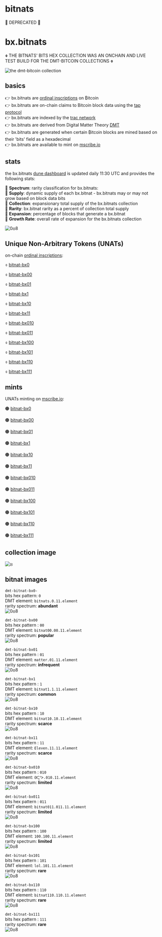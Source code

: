 # bitnats

**🚫** DEPRECATED **🚫**

# bx.bitnats

**⌽** THE BITNATS' BITS HEX COLLECTION WAS AN ONCHAIN AND LIVE TEST BUILD FOR THE DMT-BITCOIN COLLECTIONS **⌽**

![the dmt-bitcoin collection](https://github.com/BitGnat/dmt-bitcoin/)


## basics

👉 bx.bitnats are [ordinal inscriptions](https://docs.ordinals.com/) on ₿itcoin  
👉 bx.bitnats are on-chain claims to Bitcoin block data using the [tap protocol](https://github.com/Trac-Systems/tap-protocol-specs)  
👉 bx.bitnats are indexed by the [trac network](https://trac.network)  
👉 bx.bitnats are derived from Digital Matter Theory [DMT](https://digital-matter-theory.gitbook.io/digital-matter-theory)  
👉 bx.bitnats are generated when certain ₿itcoin blocks are mined based on their 'bits' field as a hexadecimal  
👉 bx.bitnats are available to mint on [mscribe.io](https://mscribe.io/nats?t=latest)  

## stats

the bx.bitnats [dune dashboard](https://dune.com/bitgnat/bx-bitnats) is updated daily 11:30 UTC and provides the following stats:  

📙 **Spectrum**: rarity classification for bx.bitnats:  
📙 **Supply**: dynamic supply of each bx.bitnat - bx.bitnats may or may not grow based on block data bits  
📙 **Collection**: expansionary total supply of the bx.bitnats collection  
📙 **Rarity**: bx.bitnat rarity as a percent of collection total supply  
📙 **Expansion**: percentage of blocks that generate a bx.bitnat  
📙 **Growth Rate**: overall rate of expansion for the bx.bitnats collection    

![0⦻8](images/gif/expansion.gif)  

## Unique Non-Arbitrary Tokens (UNATs)

on-chain [ordinal inscriptions](https://ordinals.com):

⌽ [bitnat-bx0](https://ordinals.com/inscription/8962d02cd3e827e68b1438d004e15bdc57720cc2cd8a2f2414bbfc5bdbbf9c23i0)  

⌽ [bitnat-bx00](https://ordinals.com/inscription/8962d02cd3e827e68b1438d004e15bdc57720cc2cd8a2f2414bbfc5bdbbf9c23i1)  

⌽ [bitnat-bx01](https://ordinals.com/inscription/8962d02cd3e827e68b1438d004e15bdc57720cc2cd8a2f2414bbfc5bdbbf9c23i3)  

⌽ [bitnat-bx1](https://ordinals.com/inscription/8962d02cd3e827e68b1438d004e15bdc57720cc2cd8a2f2414bbfc5bdbbf9c23i2)  

⌽ [bitnat-bx10](https://ordinals.com/inscription/8962d02cd3e827e68b1438d004e15bdc57720cc2cd8a2f2414bbfc5bdbbf9c23i4)  

⌽ [bitnat-bx11](https://ordinals.com/inscription/8962d02cd3e827e68b1438d004e15bdc57720cc2cd8a2f2414bbfc5bdbbf9c23i6)  

⌽ [bitnat-bx010](https://ordinals.com/inscription/8962d02cd3e827e68b1438d004e15bdc57720cc2cd8a2f2414bbfc5bdbbf9c23i5)  

⌽ [bitnat-bx011](https://ordinals.com/inscription/8962d02cd3e827e68b1438d004e15bdc57720cc2cd8a2f2414bbfc5bdbbf9c23i7)  

⌽ [bitnat-bx100](https://ordinals.com/inscription/8962d02cd3e827e68b1438d004e15bdc57720cc2cd8a2f2414bbfc5bdbbf9c23i8)  

⌽ [bitnat-bx101](https://ordinals.com/inscription/8962d02cd3e827e68b1438d004e15bdc57720cc2cd8a2f2414bbfc5bdbbf9c23i9)  

⌽ [bitnat-bx110](https://ordinals.com/inscription/8962d02cd3e827e68b1438d004e15bdc57720cc2cd8a2f2414bbfc5bdbbf9c23i10)  

⌽ [bitnat-bx111](https://ordinals.com/inscription/8962d02cd3e827e68b1438d004e15bdc57720cc2cd8a2f2414bbfc5bdbbf9c23i11)  

## mints

UNATs minting on [mscribe.io](https://mscribe.io/nats?t=latest):

🟠 [bitnat-bx0](https://mscribe.io/nats/dmt-bitnat-bx0-)  

🟠 [bitnat-bx00](https://mscribe.io/nats/dmt-bitnat-bx00)  

🟠 [bitnat-bx01](https://mscribe.io/nats/dmt-bitnat-bx01)  

🟠 [bitnat-bx1](https://mscribe.io/nats/dmt-bitnat-bx1)  

🟠 [bitnat-bx10](https://mscribe.io/nats/dmt-bitnat-bx10)  

🟠 [bitnat-bx11](https://mscribe.io/nats/dmt-bitnat-bx11)  

🟠 [bitnat-bx010](https://mscribe.io/nats/dmt-bitnat-bx010)  

🟠 [bitnat-bx011](https://mscribe.io/nats/dmt-bitnat-bx011)  

🟠 [bitnat-bx100](https://mscribe.io/nats/dmt-bitnat-bx100)  

🟠 [bitnat-bx101](https://mscribe.io/nats/dmt-bitnat-bx101)  

🟠 [bitnat-bx110](https://mscribe.io/nats/dmt-bitnat-b110)  

🟠 [bitnat-bx111](https://mscribe.io/nats/dmt-bitnat-bx111)  

## collection image

![⦻](images/svg/bx.svg)

## bitnat images

`dmt-bitnat-bx0-`    
bits hex pattern: `0`  
DMT element: `bitnats.0.11.element`  
rarity spectrum: **abundant**  
![0⦻8](images/svg/bx0.svg)

`dmt-bitnat-bx00`  
bits hex pattern : `00`  
DMT element: `bitnat00.00.11.element`  
rarity spectrum: **popular**  
![0⦻8](images/svg/bx00.svg)

`dmt-bitnat-bx01`  
bits hex pattern : `01`  
DMT element: `matter.01.11.element`  
rarity spectrum: **infrequent**  
![0⦻8](images/svg/bx01.svg)

`dmt-bitnat-bx1`  
bits hex pattern : `1`  
DMT element: `bitnat1.1.11.element`  
rarity spectrum: **common**  
![0⦻8](images/svg/bx1.svg)

`dmt-bitnat-bx10`  
bits hex pattern : `10`  
DMT element: `bitnat10.10.11.element`  
rarity spectrum: **scarce**  
![0⦻8](images/svg/bx10.svg)

`dmt-bitnat-bx11`  
bits hex pattern : `11`  
DMT element: `Eleven.11.11.element`  
rarity spectrum: **scarce**  
![0⦻8](images/svg/bx11.svg)

`dmt-bitnat-bx010`  
bits hex pattern : `010`  
DMT element: `ᘛ⁐̤ᕐᐷ.010.11.element`  
rarity spectrum: **limited**  
![0⦻8](images/svg/bx010.svg)

`dmt-bitnat-bx011`  
bits hex pattern : `011`  
DMT element: `bitnat011.011.11.element`  
rarity spectrum: **limited**  
![0⦻8](images/svg/bx011.svg)

`dmt-bitnat-bx100`  
bits hex pattern : `100`  
DMT element: `100.100.11.element`  
rarity spectrum: **limited**  
![0⦻8](images/svg/bx100.svg)

`dmt-bitnat-bx101`  
bits hex pattern : `101`  
DMT element: `lol.101.11.element`  
rarity spectrum: **rare**  
![0⦻8](images/svg/bx101.svg)

`dmt-bitnat-bx110`  
bits hex pattern : `110`  
DMT element: `bitnat110.110.11.element`  
rarity spectrum: **rare**  
![0⦻8](images/svg/bx110.svg)

`dmt-bitnat-bx111`  
bits hex pattern : `111`  
rarity spectrum: **rare**  
![0⦻8](images/svg/bx111.svg)
